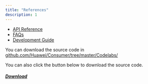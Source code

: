 ```yaml
---
title: "References"
description: 1
---
```

- [API Reference](https://developer.huawei.com/consumer/en/doc/development/HMSCore-References/vision-overview-0000001050199207)
- [FAQs](https://developer.huawei.com/consumer/en/doc/development/HMSCore-Guides/faq-0000001050439241)
- [Development Guide](https://developer.huawei.com/consumer/en/doc/development/HMSCore-Guides/service-introduction-0000001050199011)

 

You can download the source code in [github.com/Huawei/Consumer/tree/master/Codelabs/](https://github.com/Huawei/Consumer/tree/master/Codelabs/AccountKit)

 

You can also click the button below to download the source code.

 

##### [Download](https://appfile1.hicloud.com:443/FileServer/getFile/app/000/011/111/0000000000000011111.20200115151126.29010004379029591196644403998551:20471231000000:0001:BCF5AF8DE8254BF39A7D615DD5B6616866B702BCD8459BF6EB018C4DA5668343.zip?needInitFileName=true)